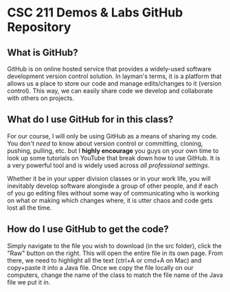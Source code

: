 # CSC 211 Demos & Labs GitHub Repository

## What is GitHub?
GitHub is on online hosted service that provides a widely-used software development version control solution. In layman's terms, it is a platform that allows us a place to store our code and manage edits/changes to it (version control). This way, we can easily share code we develop and collaborate with others on projects.

## What do I use GitHub for in this class?
For our course, I will only be using GitHub as a means of sharing my code. You don't *need* to know about version control or committing, cloning, pushing, pulling, etc. but I **highly encourage** you guys on your own time to look up some tutorials on YouTube that break down how to use GitHub. It is a very powerful tool and is widely used across *all professional settings*. 

Whether it be in your upper division classes or in your work life, you will inevitably develop software alongisde a group of other people, and if each of you go editing files without some way of communicating who is working on what or making which changes where, it is utter chaos and code gets lost all the time.

## How do I use GitHub to get the code?
Simply navigate to the file you wish to download (in the src folder), click the "Raw" button on the right. This will open the entire file in its own page. From there, we need to highlight all the text (ctrl+A or cmd+A on Mac) and copy+paste it into a Java file. Once we copy the file locally on our computers, change the name of the class to match the file name of the Java file we put it in.
